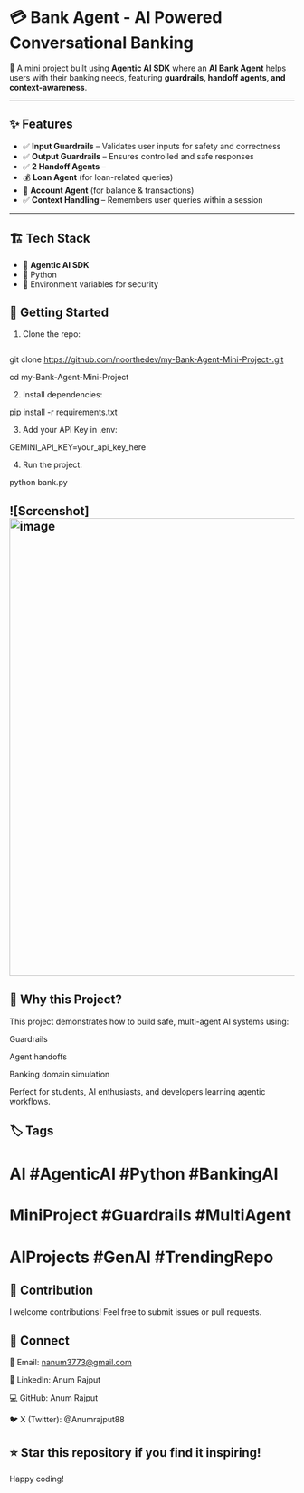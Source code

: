 # 💳 Bank Agent - AI Powered Conversational Banking

🚀 A mini project built using **Agentic AI SDK** where an **AI Bank Agent** helps users with their banking needs, featuring **guardrails, handoff agents, and context-awareness**.

---

## ✨ Features
- ✅ **Input Guardrails** – Validates user inputs for safety and correctness  
- ✅ **Output Guardrails** – Ensures controlled and safe responses  
- ✅ **2 Handoff Agents** –  
 - 💰 **Loan Agent** (for loan-related queries)  
 - 🏦 **Account Agent** (for balance & transactions)  
- ✅ **Context Handling** – Remembers user queries within a session  

---

## 🏗️ Tech Stack
- 🧠 **Agentic AI SDK**
- 🐍 Python
- 🔑 Environment variables for security

## 🚀 Getting Started

1. Clone the repo:
   ```bash
git clone https://github.com/noorthedev/my-Bank-Agent-Mini-Project-.git

   cd my-Bank-Agent-Mini-Project

 2. Install dependencies:

pip install -r requirements.txt


3. Add your API Key in .env:

GEMINI_API_KEY=your_api_key_here


4. Run the project:

python bank.py

## ![Screenshot] <img width="1528" height="809" alt="image" src="https://github.com/user-attachments/assets/b78f4cd1-2f21-413c-b89d-296b37a8ccc1" />


## 🌟 Why this Project?

This project demonstrates how to build safe, multi-agent AI systems using:

Guardrails

Agent handoffs

Banking domain simulation

Perfect for students, AI enthusiasts, and developers learning agentic workflows.

## 🏷️ Tags

# AI #AgenticAI #Python #BankingAI
# MiniProject #Guardrails #MultiAgent
# AIProjects #GenAI #TrendingRepo

## 🤝 Contribution
I welcome contributions! Feel free to submit issues or pull requests.

## 📢 Connect

📧 Email: nanum3773@gmail.com

💼 LinkedIn: Anum Rajput

💻 GitHub:  Anum Rajput

🐦 X (Twitter): @Anumrajput88

## ⭐ Star this repository if you find it inspiring!
Happy coding!
